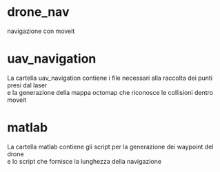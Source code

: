 # drone_nav
navigazione con moveit

# uav_navigation
La cartella uav_navigation contiene i file necessari alla raccolta dei punti presi dal laser  
e la generazione della mappa octomap che riconosce le collisioni dentro moveit  

# matlab
La cartella matlab contiene gli script per la generazione dei waypoint del drone  
e lo script che fornisce la lunghezza della navigazione
